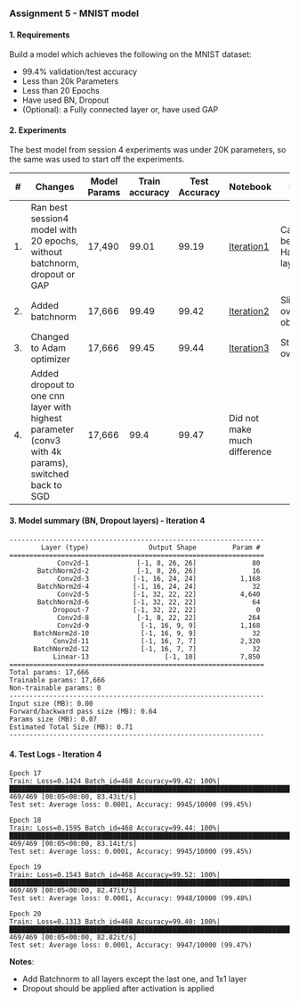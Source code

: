 ### Assignment 5 - MNIST model

#### 1. Requirements
Build a model which achieves the following on the MNIST dataset:
- 99.4% validation/test accuracy
- Less than 20k Parameters
- Less than 20 Epochs
- Have used BN, Dropout
- (Optional): a Fully connected layer or, have used GAP

#### 2. Experiments
The best model from session 4 experiments was under 20K parameters, so the same was used to start off the experiments. 

|#  | Changes	                                                | Model Params	|  Train accuracy |	Test Accuracy |	Notebook | Notes |
|--| ------------------------------------------------------- | -------- | --------- | --------- | ---------- | ------- |
|1. | Ran best session4 model with 20 epochs, without batchnorm, dropout or GAP | 17,490 |	99.01 |	99.19 | [Iteration1]() | Can get better. Has a FC layer |
|2. | Added batchnorm  | 17,666	| 99.49 |	99.42 | [Iteration2]() | Slight overfitting observed |
|3. | Changed to Adam optimizer | 17,666 |	99.45 |	99.44 | [Iteration3]() | Still overfitting |
|4. | Added dropout to one cnn layer with highest parameter (conv3 with 4k params), switched back to SGD | 17,666 |	99.4 |	99.47 | Did not make much difference |     





#### 3. Model summary (BN, Dropout layers) - Iteration 4


```
----------------------------------------------------------------
        Layer (type)               Output Shape         Param #
================================================================
            Conv2d-1            [-1, 8, 26, 26]              80
       BatchNorm2d-2            [-1, 8, 26, 26]              16
            Conv2d-3           [-1, 16, 24, 24]           1,168
       BatchNorm2d-4           [-1, 16, 24, 24]              32
            Conv2d-5           [-1, 32, 22, 22]           4,640
       BatchNorm2d-6           [-1, 32, 22, 22]              64
           Dropout-7           [-1, 32, 22, 22]               0
            Conv2d-8            [-1, 8, 22, 22]             264
            Conv2d-9             [-1, 16, 9, 9]           1,168
      BatchNorm2d-10             [-1, 16, 9, 9]              32
           Conv2d-11             [-1, 16, 7, 7]           2,320
      BatchNorm2d-12             [-1, 16, 7, 7]              32
           Linear-13                   [-1, 10]           7,850
================================================================
Total params: 17,666
Trainable params: 17,666
Non-trainable params: 0
----------------------------------------------------------------
Input size (MB): 0.00
Forward/backward pass size (MB): 0.64
Params size (MB): 0.07
Estimated Total Size (MB): 0.71
----------------------------------------------------------------
```



#### 4. Test Logs - Iteration 4


```
Epoch 17
Train: Loss=0.1424 Batch_id=468 Accuracy=99.42: 100%|██████████████████████████████████████████████████████████████████████████████████████████| 469/469 [00:05<00:00, 83.43it/s]
Test set: Average loss: 0.0001, Accuracy: 9945/10000 (99.45%)

Epoch 18
Train: Loss=0.1595 Batch_id=468 Accuracy=99.44: 100%|██████████████████████████████████████████████████████████████████████████████████████████| 469/469 [00:05<00:00, 83.14it/s]
Test set: Average loss: 0.0001, Accuracy: 9945/10000 (99.45%)

Epoch 19
Train: Loss=0.1543 Batch_id=468 Accuracy=99.52: 100%|██████████████████████████████████████████████████████████████████████████████████████████| 469/469 [00:05<00:00, 82.47it/s]
Test set: Average loss: 0.0001, Accuracy: 9948/10000 (99.48%)

Epoch 20
Train: Loss=0.1313 Batch_id=468 Accuracy=99.40: 100%|██████████████████████████████████████████████████████████████████████████████████████████| 469/469 [00:05<00:00, 82.82it/s]
Test set: Average loss: 0.0001, Accuracy: 9947/10000 (99.47%)

```






**Notes**:
- Add Batchnorm to all layers except the last one, and 1x1 layer
- Dropout should be applied after activation is applied
